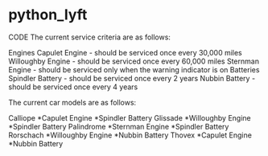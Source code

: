 # python_lyft
CODE
The current service criteria are as follows:

Engines
Capulet Engine - should be serviced once every 30,000 miles
Willoughby Engine - should be serviced once every 60,000 miles
Sternman Engine - should be serviced only when the warning indicator is on
Batteries
Spindler Battery - should be serviced once every 2 years
Nubbin Battery - should be serviced once every 4 years

The current car models are as follows:

Calliope
 *Capulet Engine
 *Spindler Battery
Glissade
 *Willoughby Engine
 *Spindler Battery
Palindrome
 *Sternman Engine
 *Spindler Battery
Rorschach
 *Willoughby Engine
 *Nubbin Battery
Thovex
 *Capulet Engine
 *Nubbin Battery
